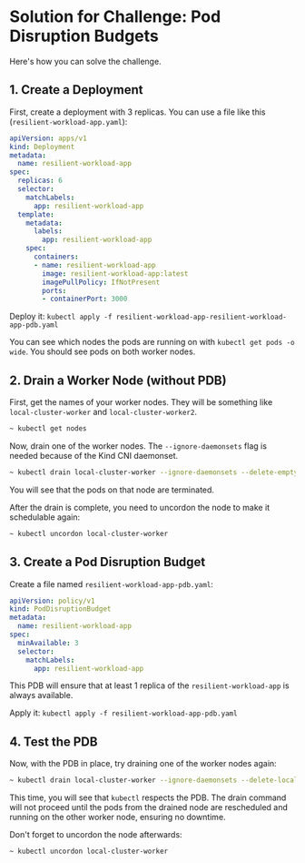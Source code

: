 # Solution for Challenge: Pod Disruption Budgets

Here's how you can solve the challenge.

## 1. Create a Deployment

First, create a deployment with 3 replicas. You can use a file like this (`resilient-workload-app.yaml`):

```yaml
apiVersion: apps/v1
kind: Deployment
metadata:
  name: resilient-workload-app
spec:
  replicas: 6
  selector:
    matchLabels:
      app: resilient-workload-app
  template:
    metadata:
      labels:
        app: resilient-workload-app
    spec:
      containers:
      - name: resilient-workload-app
        image: resilient-workload-app:latest
        imagePullPolicy: IfNotPresent
        ports:
        - containerPort: 3000
```

Deploy it: `kubectl apply -f resilient-workload-app-resilient-workload-app-pdb.yaml`

You can see which nodes the pods are running on with `kubectl get pods -o wide`. You should see pods on both worker nodes.

## 2. Drain a Worker Node (without PDB)

First, get the names of your worker nodes. They will be something like `local-cluster-worker` and `local-cluster-worker2`.

```bash
~ kubectl get nodes
```

Now, drain one of the worker nodes. The `--ignore-daemonsets` flag is needed because of the Kind CNI daemonset.

```bash
~ kubectl drain local-cluster-worker --ignore-daemonsets --delete-emptydir-data
```

You will see that the pods on that node are terminated.

After the drain is complete, you need to uncordon the node to make it schedulable again:

```bash
~ kubectl uncordon local-cluster-worker
```

## 3. Create a Pod Disruption Budget

Create a file named `resilient-workload-app-pdb.yaml`:

```yaml
apiVersion: policy/v1
kind: PodDisruptionBudget
metadata:
  name: resilient-workload-app
spec:
  minAvailable: 3
  selector:
    matchLabels:
      app: resilient-workload-app
```

This PDB will ensure that at least 1 replica of the `resilient-workload-app` is always available.

Apply it: `kubectl apply -f resilient-workload-app-pdb.yaml`

## 4. Test the PDB

Now, with the PDB in place, try draining one of the worker nodes again:

```bash
~ kubectl drain local-cluster-worker --ignore-daemonsets --delete-local-data
```

This time, you will see that `kubectl` respects the PDB. The drain command will not proceed until the pods from the drained node are rescheduled and running on the other worker node, ensuring no downtime.

Don't forget to uncordon the node afterwards:
```bash
~ kubectl uncordon local-cluster-worker
```
